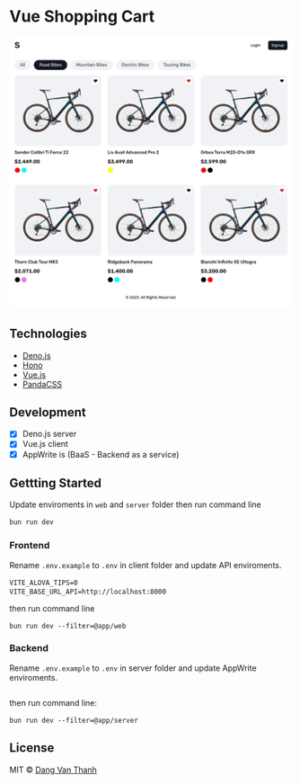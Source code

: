 # Vue Shopping Cart

![](screenshot.png)

## Technologies

- [Deno.js](https://deno.land/)
- [Hono](https://hono.dev/)
- [Vue.js](https://vuejs.org/)
- [PandaCSS](https://panda-css.com/)

## Development

- [x] Deno.js server
- [x] Vue.js client
- [x] AppWrite is (BaaS - Backend as a service)

## Gettting Started

Update enviroments in `web` and `server` folder then run command line

```bash
bun run dev
```

### Frontend

Rename `.env.example` to `.env` in client folder and update API enviroments.

```
VITE_ALOVA_TIPS=0
VITE_BASE_URL_API=http://localhost:8000
```

then run command line

```shell
bun run dev --filter=@app/web
```

### Backend

Rename `.env.example` to `.env` in server folder and update AppWrite
enviroments.

```
```

then run command line:

```shell
bun run dev --filter=@app/server
```

## License

MIT © [Dang Van Thanh](https://dangthanh.org)
